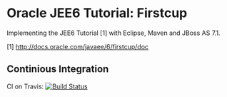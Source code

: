 Oracle JEE6 Tutorial: Firstcup
===================

Implementing the JEE6 Tutorial [1] with Eclipse, Maven and JBoss AS 7.1.

[1] http://docs.oracle.com/javaee/6/firstcup/doc <br />

## Continious Integration

CI on Travis: [![Build Status](https://secure.travis-ci.org/mab/OracleJEE6Tutorial.png?branch=master)](http://travis-ci.org/mab/OracleJEE6Tutorial)